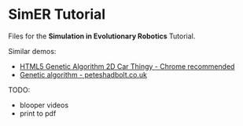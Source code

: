 # SimER Tutorial

Files for the **Simulation in Evolutionary Robotics** Tutorial.

Similar demos:

- [HTML5 Genetic Algorithm 2D Car Thingy - Chrome recommended](https://rednuht.org/genetic_cars_2/)
- [Genetic algorithm - peteshadbolt.co.uk](https://peteshadbolt.co.uk/posts/ga/)


TODO:

- blooper videos
- print to pdf
